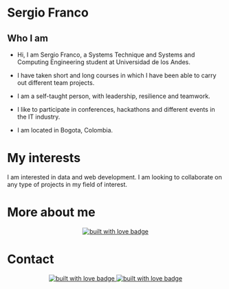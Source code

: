 # Sergio Franco

## Who I am

- Hi, I am Sergio Franco, a Systems Technique and Systems and Computing Engineering student at Universidad de los Andes.

- I have taken short and long courses in which I have been able to carry out different team projects.

- I am a self-taught person, with leadership, resilience and teamwork.

- I like to participate in conferences, hackathons and different events in the IT industry.

- I am located in Bogota, Colombia.

# My interests

I am interested in data and web development. I am looking to collaborate on any type of projects in my field of interest.

# More about me

<p align="center">
  <a href="https://www.linkedin.com/in/sergi0-franc0/overlay/1635497598063/single-media-viewer/" target="_blank" rel="noopener noreferrer">
    <img src="https://img.icons8.com/nolan/344/resume.png" alt="built with love badge" />
 </a>
</p>

# Contact


<p align="center">
  <a href="mailto:sergiofranco11evidencias@gmail.com" target="_blank" rel="noopener noreferrer">
    <img src="https://img.icons8.com/nolan/344/gmail-new.png" alt="built with love badge" />
 </a>
  <a href="https://www.linkedin.com/in/sergi0-franc0/" target="_blank" rel="noopener noreferrer">
    <img src="https://img.icons8.com/nolan/344/linkedin.png" alt="built with love badge" />
 </a>
</p>
